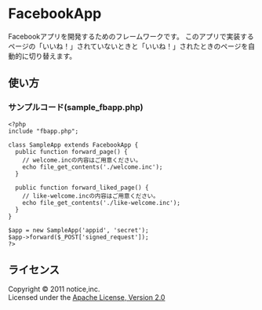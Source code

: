 FacebookApp
======================
Facebookアプリを開発するためのフレームワークです。
このアプリで実装するページの「いいね！」されていないときと「いいね！」されたときのページを自動的に切り替えます。

使い方
------

### サンプルコード(sample_fbapp.php) ###
    <?php
    include "fbapp.php";

    class SampleApp extends FacebookApp {
      public function forward_page() {
        // welcome.incの内容はご用意ください。
        echo file_get_contents('./welcome.inc');
      }

      public function forward_liked_page() {
        // like-welcome.incの内容はご用意ください。
        echo file_get_contents('./like-welcome.inc');
      }
    }

    $app = new SampleApp('appid', 'secret');
    $app->forward($_POST['signed_request']);
    ?>


ライセンス
----------
Copyright &copy; 2011 notice,inc.  
Licensed under the [Apache License, Version 2.0][Apache]  

[Apache]: http://www.apache.org/licenses/LICENSE-2.0

